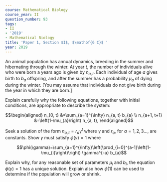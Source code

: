 ```yaml
---
course: Mathematical Biology
course_year: II
question_number: 93
tags:
- II
- '2019'
- Mathematical Biology
title: 'Paper 1, Section $I$, $\mathbf{6 C}$ '
year: 2019
---
```




An animal population has annual dynamics, breeding in the summer and hibernating through the winter. At year $t$, the number of individuals alive who were born a years ago is given by $n_{a, t}$. Each individual of age $a$ gives birth to $b_{a}$ offspring, and after the summer has a probability $\mu_{a}$ of dying during the winter. [You may assume that individuals do not give birth during the year in which they are born.]

Explain carefully why the following equations, together with initial conditions, are appropriate to describe the system:

$$\begin{aligned}
n_{0, t} &=\sum_{a=1}^{\infty} n_{a, t} b_{a} \\
n_{a+1, t+1} &=\left(1-\mu_{a}\right) n_{a, t},
\end{aligned}$$

Seek a solution of the form $n_{a, t}=r_{a} \gamma^{t}$ where $\gamma$ and $r_{a}$, for $a=1,2,3 \ldots$, are constants. Show $\gamma$ must satisfy $\phi(\gamma)=1$ where

$$\phi(\gamma)=\sum_{a=1}^{\infty}\left(\prod_{i=0}^{a-1}\left(1-\mu_{i}\right)\right) \gamma^{-a} b_{a}$$

Explain why, for any reasonable set of parameters $\mu_{i}$ and $b_{i}$, the equation $\phi(\gamma)=1$ has a unique solution. Explain also how $\phi(1)$ can be used to determine if the population will grow or shrink.